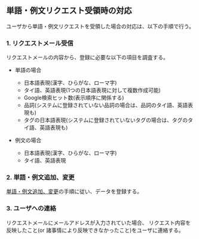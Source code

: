 ## 単語・例文リクエスト受領時の対応
ユーザから単語・例文リクエストを受領した場合の対応は、以下の手順で行う。

### 1. リクエストメール受信
リクエストメールの内容から、登録に必要な以下の項目を調査する。
* 単語の場合
    * 日本語表現(漢字、ひらがな、ローマ字)
    * タイ語、英語表現(1つの日本語表現に対して複数作成可能)
    * Google検索ヒット数(表示順序に関係する)
    * 品詞(システムに登録されていない品詞の場合は、品詞のタイ語、英語表現も)
    * タグの日本語表現(システムに登録されていないタグの場合は、タグのタイ語、英語表現も)

* 例文の場合
    * 日本語表現(漢字、ひらがな、ローマ字)
    * タイ語、英語表現

### 2. 単語・例文追加、変更
[単語・例文追加、変更](./maintenance_dataedit.md)の手順に従い、データを登録する。

### 3. ユーザへの連絡
リクエストメールにメールアドレスが入力されていた場合、
リクエスト内容を反映したこと(or 諸事情により反映できなかったこと)をユーザに連絡する。
